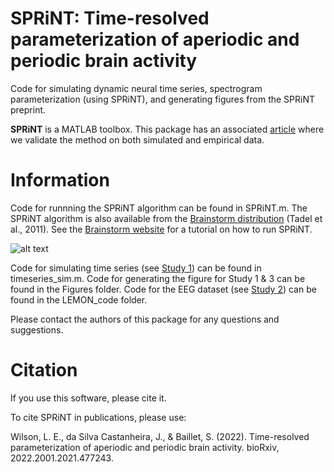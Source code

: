 # SPRiNT: Time-resolved parameterization of aperiodic and periodic brain activity  

Code for simulating dynamic neural time series, spectrogram parameterization (using SPRiNT), and generating figures from the SPRiNT preprint.

**SPRiNT** is a MATLAB toolbox. This package has an associated [article](https://www.biorxiv.org/content/10.1101/2022.01.21.477243v1.abstract) where we validate the method on both simulated and empirical data.

# Information

Code for runnning the SPRiNT algorithm can be found in SPRiNT.m. The SPRiNT algorithm is also available from the [Brainstorm distribution](https://neuroimage.usc.edu/brainstorm/Introduction) (Tadel et al., 2011). See the [Brainstorm website](https://neuroimage.usc.edu/brainstorm/Tutorials/SPRiNT?highlight=%28SPRiNT%29) for a tutorial on how to run SPRiNT.

![alt text](https://github.com/lucwilson/SPRiNT/blob/main/Figures/Figure_1_final.jp2)

Code for simulating time series (see [Study 1](https://osf.io/c3gn4/)) can be found in timeseries_sim.m. Code for generating the figure for Study 1 & 3 can be found in the Figures folder. Code for the EEG dataset (see [Study 2](https://www.nature.com/articles/sdata2018308)) can be found in the LEMON_code folder.

Please contact the authors of this package for any questions and suggestions.

# Citation

If you use this software, please cite it.

To cite SPRiNT in publications, please use:

Wilson, L. E., da Silva Castanheira, J., & Baillet, S. (2022). Time-resolved parameterization of aperiodic and periodic brain activity. bioRxiv, 2022.2001.2021.477243. 
